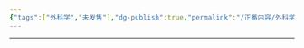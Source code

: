 ```yaml
---
{"tags":["外科学","未发售"],"dg-publish":true,"permalink":"/正番内容/外科学/Episode 06. 普外科/直肠息肉/","dgPassFrontmatter":true}
---
```


---